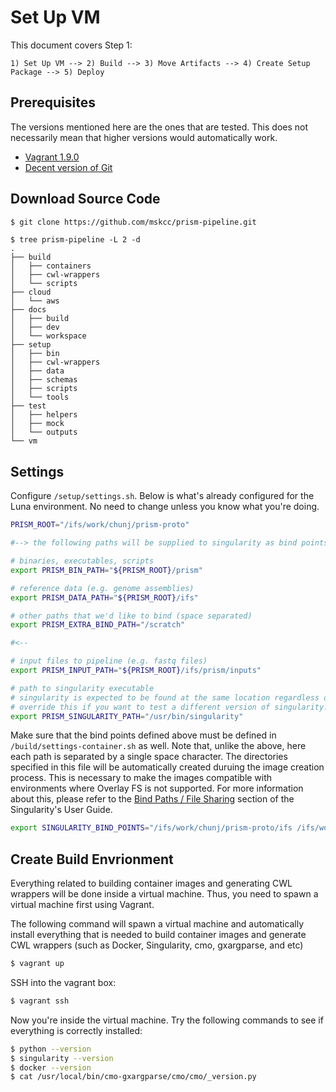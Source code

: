 # Set Up VM

This document covers Step 1:

```
1) Set Up VM --> 2) Build --> 3) Move Artifacts --> 4) Create Setup Package --> 5) Deploy
```

## Prerequisites

The versions mentioned here are the ones that are tested. This does not necessarily mean that higher versions would automatically work.

- [Vagrant 1.9.0](https://www.vagrantup.com/downloads.html)
- [Decent version of Git](https://git-scm.com/downloads)

## Download Source Code

```bash
$ git clone https://github.com/mskcc/prism-pipeline.git
```

```
$ tree prism-pipeline -L 2 -d
.
├── build
│   ├── containers
│   ├── cwl-wrappers
│   └── scripts
├── cloud
│   └── aws
├── docs
│   ├── build
│   ├── dev
│   └── workspace
├── setup
│   ├── bin
│   ├── cwl-wrappers
│   ├── data
│   ├── schemas
│   ├── scripts
│   └── tools
├── test
│   ├── helpers
│   ├── mock
│   └── outputs
└── vm
```

## Settings

Configure `/setup/settings.sh`. Below is what's already configured for the Luna environment. No need to change unless you know what you're doing.

```bash
PRISM_ROOT="/ifs/work/chunj/prism-proto"

#--> the following paths will be supplied to singularity as bind points

# binaries, executables, scripts
export PRISM_BIN_PATH="${PRISM_ROOT}/prism"

# reference data (e.g. genome assemblies)
export PRISM_DATA_PATH="${PRISM_ROOT}/ifs"

# other paths that we'd like to bind (space separated)
export PRISM_EXTRA_BIND_PATH="/scratch"

#<--

# input files to pipeline (e.g. fastq files)
export PRISM_INPUT_PATH="${PRISM_ROOT}/ifs/prism/inputs"

# path to singularity executable
# singularity is expected to be found at the same location regardless of the nodes you're on
# override this if you want to test a different version of singularity.
export PRISM_SINGULARITY_PATH="/usr/bin/singularity"
```

Make sure that the bind points defined above must be defined in `/build/settings-container.sh` as well. Note that, unlike the above, here each path is separated by a single space character. The directories specified in this file will be automatically created duruing the image creation process. This is necessary to make the images compatible with environments where Overlay FS is not supported. For more information about this, please refer to the [Bind Paths / File Sharing](http://singularity.lbl.gov/docs-mount) section of the Singularity's User Guide.

```bash
export SINGULARITY_BIND_POINTS="/ifs/work/chunj/prism-proto/ifs /ifs/work/chunj/prism-proto/prism /scratch"
```

## Create Build Envrionment

Everything related to building container images and generating CWL wrappers will be done inside a virtual machine. Thus, you need to spawn a virtual machine first using Vagrant.

The following command will spawn a virtual machine and automatically install everything that is needed to build container images and generate CWL wrappers (such as Docker, Singularity, cmo, gxargparse, and etc)

```bash
$ vagrant up
```

SSH into the vagrant box:

```bash
$ vagrant ssh
```

Now you're inside the virtual machine. Try the following commands to see if everything is correctly installed:

```bash
$ python --version
$ singularity --version
$ docker --version
$ cat /usr/local/bin/cmo-gxargparse/cmo/cmo/_version.py
```
